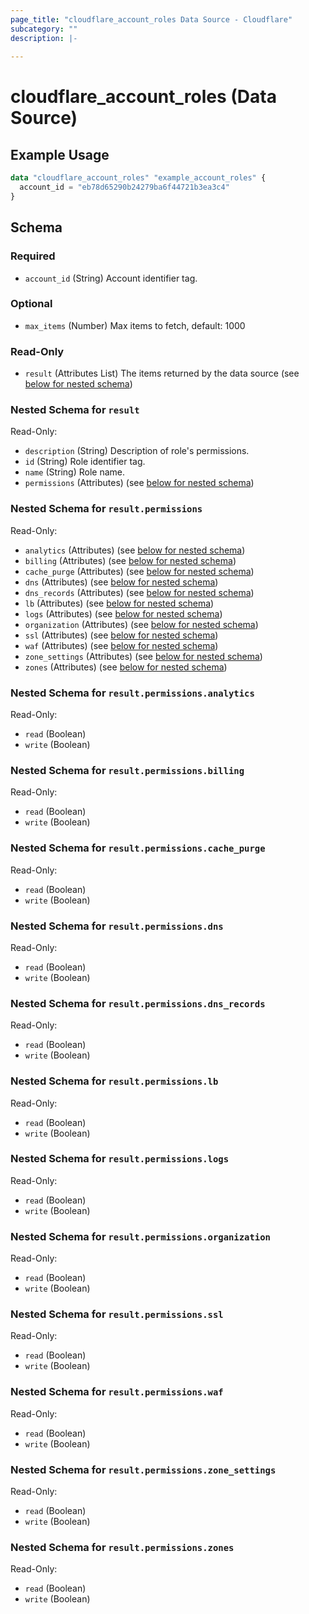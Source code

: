```yaml
---
page_title: "cloudflare_account_roles Data Source - Cloudflare"
subcategory: ""
description: |-
  
---
```


# cloudflare_account_roles (Data Source)



## Example Usage

```terraform
data "cloudflare_account_roles" "example_account_roles" {
  account_id = "eb78d65290b24279ba6f44721b3ea3c4"
}
```

<!-- schema generated by tfplugindocs -->
## Schema

### Required

- `account_id` (String) Account identifier tag.

### Optional

- `max_items` (Number) Max items to fetch, default: 1000

### Read-Only

- `result` (Attributes List) The items returned by the data source (see [below for nested schema](#nestedatt--result))

<a id="nestedatt--result"></a>
### Nested Schema for `result`

Read-Only:

- `description` (String) Description of role's permissions.
- `id` (String) Role identifier tag.
- `name` (String) Role name.
- `permissions` (Attributes) (see [below for nested schema](#nestedatt--result--permissions))

<a id="nestedatt--result--permissions"></a>
### Nested Schema for `result.permissions`

Read-Only:

- `analytics` (Attributes) (see [below for nested schema](#nestedatt--result--permissions--analytics))
- `billing` (Attributes) (see [below for nested schema](#nestedatt--result--permissions--billing))
- `cache_purge` (Attributes) (see [below for nested schema](#nestedatt--result--permissions--cache_purge))
- `dns` (Attributes) (see [below for nested schema](#nestedatt--result--permissions--dns))
- `dns_records` (Attributes) (see [below for nested schema](#nestedatt--result--permissions--dns_records))
- `lb` (Attributes) (see [below for nested schema](#nestedatt--result--permissions--lb))
- `logs` (Attributes) (see [below for nested schema](#nestedatt--result--permissions--logs))
- `organization` (Attributes) (see [below for nested schema](#nestedatt--result--permissions--organization))
- `ssl` (Attributes) (see [below for nested schema](#nestedatt--result--permissions--ssl))
- `waf` (Attributes) (see [below for nested schema](#nestedatt--result--permissions--waf))
- `zone_settings` (Attributes) (see [below for nested schema](#nestedatt--result--permissions--zone_settings))
- `zones` (Attributes) (see [below for nested schema](#nestedatt--result--permissions--zones))

<a id="nestedatt--result--permissions--analytics"></a>
### Nested Schema for `result.permissions.analytics`

Read-Only:

- `read` (Boolean)
- `write` (Boolean)


<a id="nestedatt--result--permissions--billing"></a>
### Nested Schema for `result.permissions.billing`

Read-Only:

- `read` (Boolean)
- `write` (Boolean)


<a id="nestedatt--result--permissions--cache_purge"></a>
### Nested Schema for `result.permissions.cache_purge`

Read-Only:

- `read` (Boolean)
- `write` (Boolean)


<a id="nestedatt--result--permissions--dns"></a>
### Nested Schema for `result.permissions.dns`

Read-Only:

- `read` (Boolean)
- `write` (Boolean)


<a id="nestedatt--result--permissions--dns_records"></a>
### Nested Schema for `result.permissions.dns_records`

Read-Only:

- `read` (Boolean)
- `write` (Boolean)


<a id="nestedatt--result--permissions--lb"></a>
### Nested Schema for `result.permissions.lb`

Read-Only:

- `read` (Boolean)
- `write` (Boolean)


<a id="nestedatt--result--permissions--logs"></a>
### Nested Schema for `result.permissions.logs`

Read-Only:

- `read` (Boolean)
- `write` (Boolean)


<a id="nestedatt--result--permissions--organization"></a>
### Nested Schema for `result.permissions.organization`

Read-Only:

- `read` (Boolean)
- `write` (Boolean)


<a id="nestedatt--result--permissions--ssl"></a>
### Nested Schema for `result.permissions.ssl`

Read-Only:

- `read` (Boolean)
- `write` (Boolean)


<a id="nestedatt--result--permissions--waf"></a>
### Nested Schema for `result.permissions.waf`

Read-Only:

- `read` (Boolean)
- `write` (Boolean)


<a id="nestedatt--result--permissions--zone_settings"></a>
### Nested Schema for `result.permissions.zone_settings`

Read-Only:

- `read` (Boolean)
- `write` (Boolean)


<a id="nestedatt--result--permissions--zones"></a>
### Nested Schema for `result.permissions.zones`

Read-Only:

- `read` (Boolean)
- `write` (Boolean)


